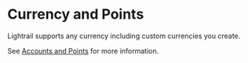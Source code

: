 # Currency and Points

Lightrail supports any currency including custom currencies you create.

See [Accounts and Points](#use-cases/accounts-and-points) for more information.
